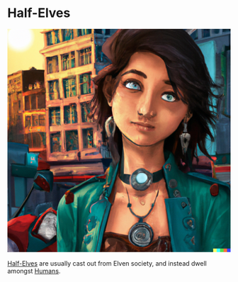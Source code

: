 # Half-Elves

![Half-Elf](images/half-elf.png)

[Half-Elves] are usually cast out from Elven society, and instead dwell amongst [Humans](humans.md).

[Half-Elves]: https://www.dndbeyond.com/races/20-half-elf
